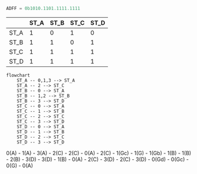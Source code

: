 ```python
ADFF = 0b1010.1101.1111.1111
```

|      | ST_A | ST_B | ST_C | ST_D |
|------|------|------|------|------|
| ST_A | 1    | 0    | 1    | 0    |
| ST_B | 1    | 1    | 0    | 1    |
| ST_C | 1    | 1    | 1    | 1    |
| ST_D | 1    | 1    | 1    | 1    |

```mermaid
flowchart 
	ST_A -- 0,1,3 --> ST_A
	ST_A -- 2 --> ST_C
	ST_B -- 0 --> ST_A
	ST_B -- 1,2 --> ST_B
	ST_B -- 3 --> ST_D
	ST_C -- 0 --> ST_A
	ST_C -- 1 --> ST_B
	ST_C -- 2 --> ST_C
	ST_C -- 3 --> ST_D
	ST_D -- 0 --> ST_A
	ST_D -- 1 --> ST_B
	ST_D -- 2 --> ST_C
	ST_D -- 3 --> ST_D
```

0(A) - 1(A) - 3(A) - 2(C) - 2(C) - 0(A) - 2(C) - 1(Gc) - 1(G) - 1(Gb) - 1(B) - 1(B) - 2(B) - 3(D) - 3(D) - 1(B) - 0(A) - 2(C) - 3(D) - 2(C) - 3(D) - 0(Gd) - 0(Gc) - 0(G) - 0(A)
